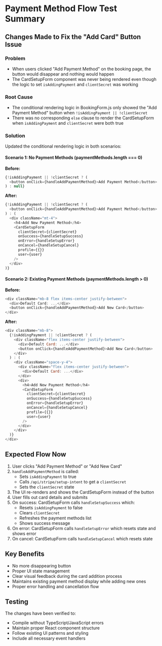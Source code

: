 # Payment Method Flow Test Summary

## Changes Made to Fix the "Add Card" Button Issue

### Problem
- When users clicked "Add Payment Method" on the booking page, the button would disappear and nothing would happen
- The CardSetupForm component was never being rendered even though the logic to set `isAddingPayment` and `clientSecret` was working

### Root Cause
- The conditional rendering logic in BookingForm.js only showed the "Add Payment Method" button when `!isAddingPayment || !clientSecret`
- There was no corresponding `else` clause to render the CardSetupForm when `isAddingPayment` and `clientSecret` were both true

### Solution
Updated the conditional rendering logic in both scenarios:

#### Scenario 1: No Payment Methods (paymentMethods.length === 0)
**Before:**
```javascript
{!isAddingPayment || !clientSecret ? (
  <button onClick={handleAddPaymentMethod}>Add Payment Method</button>
) : null}
```

**After:**
```javascript
{!isAddingPayment || !clientSecret ? (
  <button onClick={handleAddPaymentMethod}>Add Payment Method</button>
) : (
  <div className="mt-4">
    <h4>Add New Payment Method</h4>
    <CardSetupForm
      clientSecret={clientSecret}
      onSuccess={handleSetupSuccess}
      onError={handleSetupError}
      onCancel={handleSetupCancel}
      profile={{}}
      user={user}
    />
  </div>
)}
```

#### Scenario 2: Existing Payment Methods (paymentMethods.length > 0)
**Before:**
```javascript
<div className="mb-8 flex items-center justify-between">
  <div>Default Card: ...</div>
  <button onClick={handleAddPaymentMethod}>Add New Card</button>
</div>
```

**After:**
```javascript
<div className="mb-8">
  {!isAddingPayment || !clientSecret ? (
    <div className="flex items-center justify-between">
      <div>Default Card: ...</div>
      <button onClick={handleAddPaymentMethod}>Add New Card</button>
    </div>
  ) : (
    <div className="space-y-4">
      <div className="flex items-center justify-between">
        <div>Default Card: ...</div>
      </div>
      <div>
        <h4>Add New Payment Method</h4>
        <CardSetupForm
          clientSecret={clientSecret}
          onSuccess={handleSetupSuccess}
          onError={handleSetupError}
          onCancel={handleSetupCancel}
          profile={{}}
          user={user}
        />
      </div>
    </div>
  )}
</div>
```

## Expected Flow Now
1. User clicks "Add Payment Method" or "Add New Card"
2. `handleAddPaymentMethod` is called:
   - Sets `isAddingPayment` to true
   - Calls `/api/stripe/setup-intent` to get a `clientSecret`
   - Sets the `clientSecret` state
3. The UI re-renders and shows the CardSetupForm instead of the button
4. User fills out card details and submits
5. On success: CardSetupForm calls `handleSetupSuccess` which:
   - Resets `isAddingPayment` to false
   - Clears `clientSecret`
   - Refreshes the payment methods list
   - Shows success message
6. On error: CardSetupForm calls `handleSetupError` which resets state and shows error
7. On cancel: CardSetupForm calls `handleSetupCancel` which resets state

## Key Benefits
- No more disappearing button
- Proper UI state management
- Clear visual feedback during the card addition process
- Maintains existing payment method display while adding new ones
- Proper error handling and cancellation flow

## Testing
The changes have been verified to:
- Compile without TypeScript/JavaScript errors
- Maintain proper React component structure
- Follow existing UI patterns and styling
- Include all necessary event handlers
